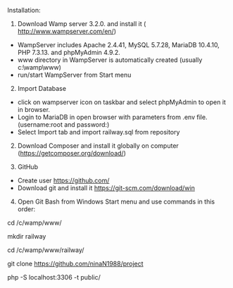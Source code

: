 Installation:

1. 	Download Wamp server 3.2.0. and install it ( http://www.wampserver.com/en/)

- WampServer includes Apache 2.4.41, MySQL 5.7.28, MariaDB 10.4.10, PHP 7.3.13. and phpMyAdmin 4.9.2.
- www directory in WampServer is automatically created (usually c:\wamp\www)
- run/start WampServer from Start menu

2. 	Import Database
- click on wampserver icon on taskbar and select phpMyAdmin to open it in browser. 
- Login to MariaDB in open browser with parameters from .env file. (username:root and password:)
- Select Import tab and import railway.sql from repository

2.	Download Composer and install it globally on computer (https://getcomposer.org/download/)

3.	GitHub

- Create user https://github.com/
- Download git and install it https://git-scm.com/download/win

4. Open Git Bash from Windows Start menu and use commands in this order:

cd /c/wamp/www/

mkdir railway

cd /c/wamp/www/railway/

git clone https://github.com/ninaN1988/project

php -S localhost:3306 -t public/






